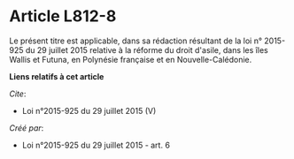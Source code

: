 # Article L812-8

Le présent titre est applicable, dans sa rédaction résultant de la loi n° 2015-925 du 29 juillet 2015 relative à la réforme
du droit d'asile, dans les îles Wallis et Futuna, en Polynésie française et en Nouvelle-Calédonie.

**Liens relatifs à cet article**

_Cite_:

  - Loi n°2015-925 du 29 juillet 2015 (V)

_Créé par_:

  - Loi n°2015-925 du 29 juillet 2015 - art. 6
